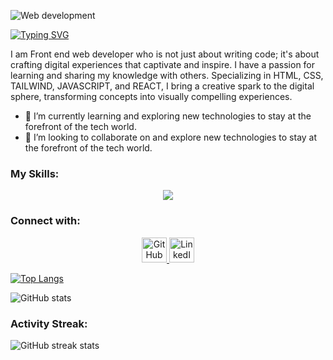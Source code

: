 ![Web development](https://media.licdn.com/dms/image/D5616AQELjlUAXd2KCA/profile-displaybackgroundimage-shrink_350_1400/0/1702120451104?e=1707350400&v=beta&t=nhMBXkfJd_MkCKzWGB4qVA0gcVOJ5qk8IFtSrv4UQcI)

[![Typing SVG](https://readme-typing-svg.demolab.com?font=Fira+Code&weight=900&pause=1000&color=17D2D7&background=A5FFFC00&random=false&width=435&lines=Hi+there;My+name+is+Sazzad+Hussen+Chowdhury;I+am+a+web+developer)](https://git.io/typing-svg)

I am Front end web developer who is not just about writing code; it's about crafting digital experiences that captivate and inspire. I have a passion for learning and sharing my knowledge with others. Specializing in HTML, CSS, TAILWIND, JAVASCRIPT, and REACT, I bring a creative spark to the digital sphere, transforming concepts into visually compelling experiences.



- 🌱 I’m currently learning  and exploring new technologies to stay at the forefront of the tech world.  
- 👯 I’m looking to collaborate on  and explore new technologies to stay at the forefront of the tech world.  

### My Skills: 
<p align="center">
  <a >
    <img src="https://skillicons.dev/icons?i=git,html,css,tailwind,js,react,nodejs,mongodb,express" />
  </a>
</p>

### Connect with:
<div align="center">
  <a href="https://github.com/sazzadchy50">
    <img src="https://cdn.jsdelivr.net/npm/simple-icons@3.0.1/icons/github.svg" alt="GitHub" height="40">
  </a>
  <a href="https://www.linkedin.com/in/marketer-sazzad/">
    <img src="https://cdn.jsdelivr.net/npm/simple-icons@3.0.1/icons/linkedin.svg" alt="LinkedIn" height="40">
  </a>
</div
  
<div style="display: flex; justify-content: space-between; align-items: flex-start;">
  
  [![Top Langs](https://github-readme-stats.vercel.app/api/top-langs/?username=sazzadchy50)](https://github.com/anuraghazra/github-readme-stats)

  ![GitHub stats](https://github-readme-stats.vercel.app/api?username=sazzadchy50&show_icons=true&count_private=true)  
</div>


### Activity  Streak:
![GitHub streak stats](https://streak-stats.demolab.com/?user=sazzadchy50)  
